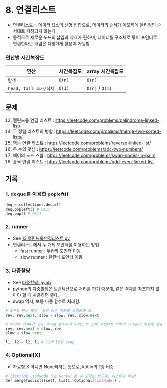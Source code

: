 # 8. 연결리스트

- 연결리스트는 데이터 요소의 선형 집합으로, 데이터의 순서가 메모리에 물리적인 순서대로 저장되지 않는다.
- 동적으로 새로운 노드의 삽입과 삭제가 편하며, 데이터를 구조체로 묶어 포인터로 연결한다는 개념은 다양하게 활용이 가능함.

### 연산별 시간복잡도

| 연산                   | 시간복잡도 | array 시간복잡도 |
| ---------------------- | ---------- | ---------------- |
| `탐색`                 | `O(n)`     | `O(n)`           |
| `head, tail 추가/삭제` | `O(1)`     | `O(n)` / `O(1)`  |

## 문제

13. 팰린드롬 연결 리스트 : https://leetcode.com/problems/palindrome-linked-list/
14. 두 정렬 리스트의 병합 : https://leetcode.com/problems/merge-two-sorted-lists/
15. 역순 연결 리스트 : https://leetcode.com/problems/reverse-linked-list/
16. 두 수의 덧셈 : https://leetcode.com/problems/add-two-numbers/
17. 페어의 노드 스왑 : https://leetcode.com/problems/swap-nodes-in-pairs
18. 홀짝 연결 리스트 : https://leetcode.com/problems/odd-even-linked-list

## 기록

### 1. deque를 이용한 popleft()

```python
deq = collections.deque()
deq.popleft() # O(1)
deq.pop() # O(1)
```

### 2. runner

- See [13.팰린드롬연결리스트.py](./13_팰린드롬연결리스트.py)
- 연결리스트에서 두 개의 포인터를 이용하는 방법.
  - fast runner : 두칸씩 포인터 이동
  - slow runner : 한칸씩 포인터 이동

### 3. 다중할당

- See [다중할당.ipynb](./다중할당.ipynb)
- python의 다중할당은 트랜잭션으로 처리를 하기 때문에, 같은 객체를 참조하지 않아야 할 때 사용하면 좋다.
- swap 역시, 보통 다중 함수로 처리함.

```python
# 3가지 변수 모두, 서로 다른 객체를 가리키게 됨.
rev, rev.next, slow = slow, rev, slow.next

# rev와 slow가 같은 객체를 참조하게 되어, 두 번째 라인에서 rev의 기댓값이 영향을 받음.
rev, rev.next = slow, rev
slow = slow.next

l1, l2 = l2, l1 # l1과 l2로 swap
```

### 4. Optional[X]

- 자료형 X 아니면 None이라는 뜻으로, kotlin의 ?랑 비슷.

```bash
# list1으로 ListNode 또는 None이 올 수 있다는 뜻으로, 리스트가 아님!
def mergeTwoLists(self, list1: Optional[ListNode]) :

```
